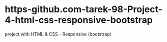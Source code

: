 # https-github.com-tarek-98-Project-4-html-css-responsive-bootstrap
project with HTML &amp; CSS - Responsive (bootstrap)
